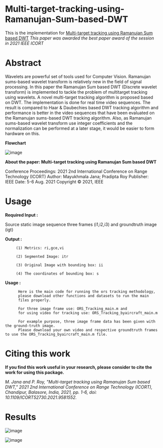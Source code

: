 # Multi-target-tracking-using-Ramanujan-Sum-based-DWT

This is the implementation for [Multi-target tracking using Ramanujan Sum based DWT](https://ieeexplore.ieee.org/document/9581552)
_This paper was awarded the best paper award of the session in 2021 IEEE ICORT_

# Abstract

Wavelets are powerful set of tools used for Computer Vision. Ramanujan sums-based wavelet transform is relatively new in the field of signal processing. In this paper the Ramanujan Sum based DWT (Discrete wavelet transform) is implemented to tackle the problem of multitarget tracking using wavelets. A novel multi-target tracking algorithm is proposed based on DWT. The implementation is done for real time video sequences. The result is compared to Haar & Daubechies based DWT tracking algorithm and performance is better in the video sequences that have been evaluated on the Ramanujan sums-based DWT tracking algorithm. Also, as Ramanujan sums-based wavelet transform use integer coefficients and the normalization can be performed at a later stage, it would be easier to form hardware on this.

**Flowchart**

 ![image](https://user-images.githubusercontent.com/81149819/226101572-b6c2fcc8-06f0-4225-a4ff-bca9512cc04a.png)

**About the paper: Multi-target tracking using Ramanujan Sum based DWT**

 Conference Proceedings: 2021 2nd International Conference on Range Technology (ICORT)
 Author: Mayukhmala Jana; Pradipta Roy
 Publisher: IEEE
 Date: 5-6 Aug. 2021
 Copyright © 2021, IEEE

# Usage

**Required Input :** 

  Source static image sequence three frames (i1,i2,i3) and
                     groundtruth image (igt)
 
**Output :**    

         (1) Metrics: ri,gce,vi
         
         (2) Segmented Image: itr 
         
         (3) Original Image with bounding box: ii
         
         (4) The coordinates of bounding box: s
  
**Usage :**

          Here is the main code for running the ors tracking methodology,
          please download other functions and datasets to run the main
          files properly. 
          
          For three image frame use: ORS_Tracking_main.m and
          for using video for tracking use: ORS_Tracking_byaircraft_main.m
          
          For example purpose, three image frame data has been given with the ground-truth image.
          Please download your own video and respective groundtruth frames to use the ORS_Tracking_byaircraft_main.m file.
    
          
# Citing this work

**If you find this work useful in your research, please consider to cite the work for using this package.**

 _M. Jana and P. Roy, "Multi-target tracking using Ramanujan Sum based DWT," 2021 2nd International Conference on Range Technology (ICORT), Chandipur, Balasore, India, 2021, pp. 1-6, doi: 10.1109/ICORT52730.2021.9581552._
 
# Results

![image](https://user-images.githubusercontent.com/81149819/226101531-9d1b2719-3f89-426a-bdc1-43c89d44f626.png)


![image](https://user-images.githubusercontent.com/81149819/226101553-583e3f3d-e826-402f-9fcb-bcfa2388934c.png)


